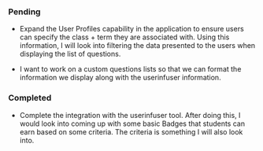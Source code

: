 ### Pending ###

  * Expand the User Profiles capability in the application to ensure users can specify the class + term they are associated with.  Using this information, I will look into filtering the data presented to the users when displaying the list of questions.

  * I want to work on a custom questions lists so that we can format the information we display along with the userinfuser information.


### Completed ###

  * Complete the integration with the userinfuser tool.  After doing this, I would look into coming up with some basic Badges that students can earn based on some criteria.  The criteria is something I will also look into.